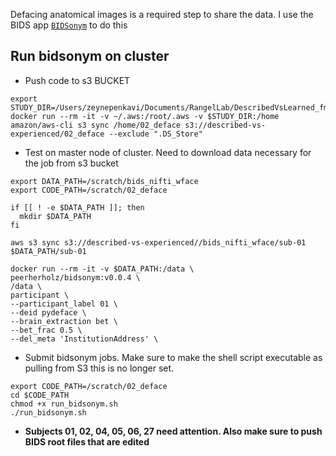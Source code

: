 

Defacing anatomical images is a required step to share the data. I use the BIDS app [`BIDSonym`](https://github.com/PeerHerholz/BIDSonym) to do this

## Run bidsonym on cluster

- Push code to s3 BUCKET
```
export STUDY_DIR=/Users/zeynepenkavi/Documents/RangelLab/DescribedVsLearned_fmri/preproc
docker run --rm -it -v ~/.aws:/root/.aws -v $STUDY_DIR:/home amazon/aws-cli s3 sync /home/02_deface s3://described-vs-experienced/02_deface --exclude ".DS_Store"
```

- Test on master node of cluster. Need to download data necessary for the job from s3 bucket
```
export DATA_PATH=/scratch/bids_nifti_wface
export CODE_PATH=/scratch/02_deface

if [[ ! -e $DATA_PATH ]]; then
  mkdir $DATA_PATH
fi

aws s3 sync s3://described-vs-experienced//bids_nifti_wface/sub-01 $DATA_PATH/sub-01

docker run --rm -it -v $DATA_PATH:/data \
peerherholz/bidsonym:v0.0.4 \
/data \
participant \
--participant_label 01 \
--deid pydeface \
--brain_extraction bet \
--bet_frac 0.5 \
--del_meta 'InstitutionAddress' \

```

- Submit bidsonym jobs. Make sure to make the shell script executable as pulling from S3 this is no longer set.
```
export CODE_PATH=/scratch/02_deface
cd $CODE_PATH
chmod +x run_bidsonym.sh
./run_bidsonym.sh
```

- **Subjects 01, 02, 04, 05, 06, 27 need attention. Also make sure to push BIDS root files that are edited**
